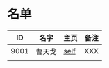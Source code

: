 
# 名单

|  ID    |  名字    |  主页    | 备注     |
| ---- | ---- | ---- | ---- |
|    9001  |  曹天戈    |   [self](9001.md)     |  XXX  |
|      |      |      |      |

